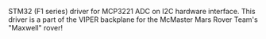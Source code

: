 STM32 (F1 series) driver for MCP3221 ADC on I2C hardware interface. This driver is a part of the VIPER backplane for the McMaster Mars Rover Team's "Maxwell" rover!
